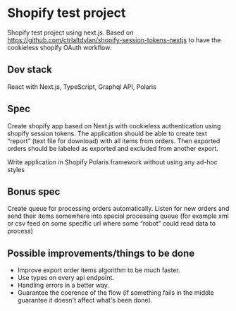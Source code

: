# Shopify test project

Shopify test project using next.js. Based on https://github.com/ctrlaltdylan/shopify-session-tokens-nextjs to have the cookieless shopify OAuth workflow.

## Dev stack

React with Next.js, TypeScript, Graphql API, Polaris

## Spec

Create shopify app based on Next.js with cookieless authentication using shopify session tokens.
The application should be able to create text “report” (text file for download) with all items from orders. Then exported orders should be labeled as exported and excluded from another export.

Write application in Shopify Polaris framework without using any ad-hoc styles

## Bonus spec

Create queue for processing orders automatically. Listen for new orders and send their items somewhere into special processing queue (for example xml or csv feed on some specific url where some “robot” could read data to process)

## Possible improvements/things to be done

- Improve export order items algorithm to be much faster.
- Use types on every api endpoint.
- Handling errors in a better way.
- Guarantee the coerence of the flow (if something fails in the middle  guarantee it doesn't affect what's been done).

